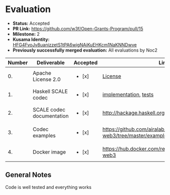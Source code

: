 # Evaluation

- **Status:** Accepted
- **PR Link:** https://github.com/w3f/Open-Grants-Program/pull/15
- **Milestone:** 2
- **Kusama Identity:** [HFG4FvoJv8uanizzetS1tPA6wigNAiKuEHKcm1NaKNNDwve](https://polkascan.io/pre/kusama/account/HFG4FvoJv8uanizzetS1tPA6wigNAiKuEHKcm1NaKNNDwve)
- **Previously successfully merged evaluation:** All evaluations by Noc2

| Number | Deliverable               | Accepted               | Link                                                                                                                                                            | Evaluation Notes                                                                                                                    |
| ------ | ------------------------- | ---------------------- | --------------------------------------------------------------------------------------------------------------------------------------------------------------- | ----------------------------------------------------------------------------------------------------------------------------------- |
| 0.     | Apache License 2.0        | <ul><li>[x] </li></ul> | [License](https://github.com/airalab/hs-web3/blob/cf25e9038684438325e7c4fa75009e11a983875a/LICENSE)                                                             | Initially BSD 3-Clause, but now published under two licenses                                                                        |
| 1.     | Haskell SCALE codec       | <ul><li>[x] </li></ul> | [implementation](https://github.com/airalab/hs-web3/tree/master/src/Codec/Scale), [tests](https://github.com/airalab/hs-web3/tree/master/unit/Codec/Scale/Test) | Well tested                                                                                                                         |
| 2.     | SCALE codec documentation | <ul><li>[x] </li></ul> | http://hackage.haskell.org/package/web3-0.9.1.0                                                                                                                 | Looks good                                                                                                                          |
| 3.     | Codec examples            | <ul><li>[x] </li></ul> | https://github.com/airalab/hs-web3/tree/master/examples/scale                                                                                                   | fixed an issue I had with compiling the examples https://github.com/airalab/hs-web3/commit/ff38be7bd40ddd5315b1ffbe842bd87bad45f232 |
| 4.     | Docker image              | <ul><li>[x] </li></ul> | https://hub.docker.com/repository/docker/akru/hs-web3                                                                                                           | Works                                                                                                                               |

## General Notes

Code is well tested and everything works
